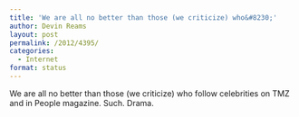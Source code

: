 ```yaml
---
title: 'We are all no better than those (we criticize) who&#8230;'
author: Devin Reams
layout: post
permalink: /2012/4395/
categories:
  - Internet
format: status
---
```

We are all no better than those (we criticize) who follow celebrities on TMZ and in People magazine. Such. Drama.